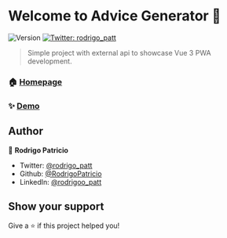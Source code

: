 # Welcome to Advice Generator 👋
![Version](https://img.shields.io/badge/version-v5.0-blue.svg?cacheSeconds=2592000)
[![Twitter: rodrigo\_patt](https://img.shields.io/twitter/follow/rodrigoo\_patt.svg?style=social)](https://twitter.com/rodrigoo\_patt)

> Simple project with external api to showcase Vue 3 PWA development.

### 🏠 [Homepage](https://advice-generator-pwa.vercel.app/)

### ✨ [Demo](https://advice-generator-pwa.vercel.app/)

## Author

👤 **Rodrigo Patricio**

* Twitter: [@rodrigo\_patt](https://twitter.com/rodrigo\_patt)
* Github: [@RodrigoPatricio](https://github.com/RodrigoPatricio)
* LinkedIn: [@rodrigoo\_patt](https://linkedin.com/in/rodrigoo\_patt)

## Show your support

Give a ⭐️ if this project helped you!
